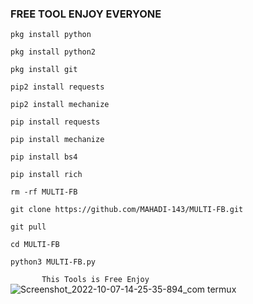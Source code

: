 ### FREE TOOL ENJOY EVERYONE

`pkg install python`

`pkg install python2`

`pkg install git`

`pip2 install requests`

`pip2 install mechanize`

`pip install requests`

`pip install mechanize`

`pip install bs4 `

`pip install rich`

`rm -rf MULTI-FB`

`git clone
https://github.com/MAHADI-143/MULTI-FB.git`

`git pull`

`cd MULTI-FB`

`python3 MULTI-FB.py`

`       This Tools is Free Enjoy`
![Screenshot_2022-10-07-14-25-35-894_com termux](https://user-images.githubusercontent.com/79738922/194512334-08722d76-9380-4703-8ab9-4099cb1871f0.jpg)
